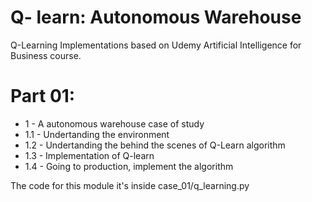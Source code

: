 # Q- learn: Autonomous Warehouse
Q-Learning Implementations based on Udemy Artificial Intelligence for Business course.

# Part 01:

- 1 - A autonomous warehouse case of study
- 1.1 - Undertanding the environment
- 1.2 - Undertanding the behind the scenes of Q-Learn algorithm
- 1.3 - Implementation of Q-learn
- 1.4 - Going to production, implement the algorithm

The code for this module it's inside case_01/q_learning.py
